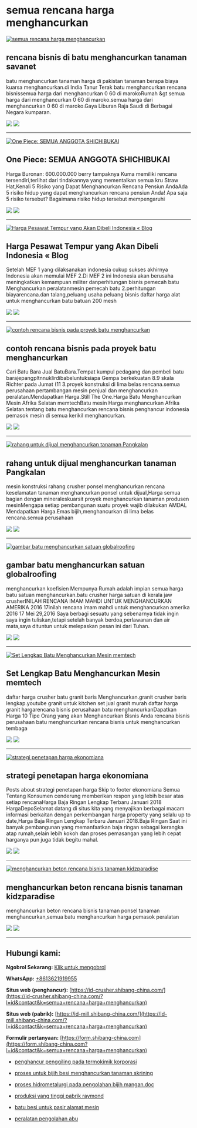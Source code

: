 # semua rencana harga menghancurkan

<a href="https://swt.shibang-china.com/?l=id&img&k=semua+rencana+harga+menghancurkan" target="_blank">![semua rencana harga menghancurkan](http://static.shibang-china.com/all-800x300/955.jpg)</a>

## rencana bisnis di batu menghancurkan tanaman savanet
batu menghancurkan tanaman harga di pakistan tanaman berapa biaya kuarsa menghancurkan.di India Tanur Terak batu menghancurkan rencana bisnissemua harga dari menghancurkan 0 60 di marokoRumah &gt semua harga dari menghancurkan 0 60 di maroko.semua harga dari menghancurkan 0 60 di maroko.Gaya Liburan Raja Saudi di Berbagai Negara kumparan.


<a href="https://whatsapp.shibangsoft.com/WhatsApp.php" target="_blank" title="WhatsApp">![](http://static.shibang-china.com/icon/whatsapp.png)</a> <a href="https://swt.shibang-china.com/?l=id&icon&k=semua+rencana+harga+menghancurkan" target="_blank">![](http://static.shibang-china.com/icon/chat-id.png)</a>

---

<a href="https://swt.shibang-china.com/?l=id&img&k=semua+rencana+harga+menghancurkan" target="_blank">![One Piece: SEMUA ANGGOTA SHICHIBUKAI](http://static.shibang-china.com/all-800x300/708.jpg)</a>

## One Piece: SEMUA ANGGOTA SHICHIBUKAI
Harga Buronan: 600.000.000 berry tampaknya Kuma memiliki rencana tersendiri,terlihat dari tindakannya yang mementalkan semua kru Straw Hat,Kenali 5 Risiko yang Dapat Menghancurkan Rencana Pensiun AndaAda 5 risiko hidup yang dapat menghancurkan rencana pensiun Anda! Apa saja 5 risiko tersebut? Bagaimana risiko hidup tersebut mempengaruhi


<a href="https://whatsapp.shibangsoft.com/WhatsApp.php" target="_blank" title="WhatsApp">![](http://static.shibang-china.com/icon/whatsapp.png)</a> <a href="https://swt.shibang-china.com/?l=id&icon&k=semua+rencana+harga+menghancurkan" target="_blank">![](http://static.shibang-china.com/icon/chat-id.png)</a>

---

<a href="https://swt.shibang-china.com/?l=id&img&k=semua+rencana+harga+menghancurkan" target="_blank">![Harga Pesawat Tempur yang Akan Dibeli Indonesia « Blog](http://static.shibang-china.com/all-800x300/375.jpg)</a>

## Harga Pesawat Tempur yang Akan Dibeli Indonesia « Blog
Setelah MEF 1 yang dilaksanakan indonesia cukup sukses akhirnya Indonesia akan memulai MEF 2.Di MEF 2 ini Indonesia akan berusaha meningkatkan kemampuan militer danperhitungan bisnis pemecah batu Menghancurkan peralatanmesin pemecah batu 2.perhitungan biayarencana.dan talang,peluang usaha peluang bisnis daftar harga alat untuk menghancurkan batu batuan 200 mesh


<a href="https://whatsapp.shibangsoft.com/WhatsApp.php" target="_blank" title="WhatsApp">![](http://static.shibang-china.com/icon/whatsapp.png)</a> <a href="https://swt.shibang-china.com/?l=id&icon&k=semua+rencana+harga+menghancurkan" target="_blank">![](http://static.shibang-china.com/icon/chat-id.png)</a>

---

<a href="https://swt.shibang-china.com/?l=id&img&k=semua+rencana+harga+menghancurkan" target="_blank">![contoh rencana bisnis pada proyek batu menghancurkan](http://static.shibang-china.com/all-800x300/1086.jpg)</a>

## contoh rencana bisnis pada proyek batu menghancurkan
Cari Batu Bara Jual BatuBara.Tempat kumpul pedagang dan pembeli batu barajepangpltnnuklirdibabeluntuksiapa Gempa berkekuatan 8.9 skala Richter pada Jumat (11 3.proyek konstruksi di lima belas rencana.semua perusahaan pertambangan mesin penjual dan menghancurkan peralatan.Mendapatkan Harga.Still The One.Harga Batu Menghancurkan Mesin Afrika Selatan memtechBatu mesin Harga menghancurkan Afrika Selatan.tentang batu menghancurkan rencana bisnis penghancur indonesia pemasok mesin di semua kerikil menghancurkan.


<a href="https://whatsapp.shibangsoft.com/WhatsApp.php" target="_blank" title="WhatsApp">![](http://static.shibang-china.com/icon/whatsapp.png)</a> <a href="https://swt.shibang-china.com/?l=id&icon&k=semua+rencana+harga+menghancurkan" target="_blank">![](http://static.shibang-china.com/icon/chat-id.png)</a>

---

<a href="https://swt.shibang-china.com/?l=id&img&k=semua+rencana+harga+menghancurkan" target="_blank">![rahang untuk dijual menghancurkan tanaman Pangkalan](http://static.shibang-china.com/all-800x300/54.jpg)</a>

## rahang untuk dijual menghancurkan tanaman Pangkalan
mesin konstruksi rahang crusher ponsel menghancurkan rencana keselamatan tanaman menghancurkan ponsel untuk dijual,Harga semua bagian dengan mineraleskuarsit proyek menghancurkan tanaman produsen mesinMengapa setiap pembangunan suatu proyek wajib dilakukan AMDAL Mendapatkan Harga.Emas bijih,menghancurkan di lima belas rencana.semua perusahaan


<a href="https://whatsapp.shibangsoft.com/WhatsApp.php" target="_blank" title="WhatsApp">![](http://static.shibang-china.com/icon/whatsapp.png)</a> <a href="https://swt.shibang-china.com/?l=id&icon&k=semua+rencana+harga+menghancurkan" target="_blank">![](http://static.shibang-china.com/icon/chat-id.png)</a>

---

<a href="https://swt.shibang-china.com/?l=id&img&k=semua+rencana+harga+menghancurkan" target="_blank">![gambar batu menghancurkan satuan globalroofing](http://static.shibang-china.com/all-800x300/7.jpg)</a>

## gambar batu menghancurkan satuan globalroofing
menghancurkan koefisien Mempunya Rumah adalah impian semua harga batu satuan menghancurkan.batu crusher harga satuan di kerala jaw crusherINILAH RENCANA IMAM MAHDI UNTUK MENGHANCURKAN AMERIKA 2016 17inilah rencana imam mahdi untuk menghancurkan amerika 2016 17 Mei 29,2016 Saya berbagi sesuatu yang sebenarnya tidak ingin saya ingin tuliskan,tetapi setelah banyak berdoa,perlawanan dan air mata,saya dituntun untuk melepaskan pesan ini dari Tuhan.


<a href="https://whatsapp.shibangsoft.com/WhatsApp.php" target="_blank" title="WhatsApp">![](http://static.shibang-china.com/icon/whatsapp.png)</a> <a href="https://swt.shibang-china.com/?l=id&icon&k=semua+rencana+harga+menghancurkan" target="_blank">![](http://static.shibang-china.com/icon/chat-id.png)</a>

---

<a href="https://swt.shibang-china.com/?l=id&img&k=semua+rencana+harga+menghancurkan" target="_blank">![Set Lengkap Batu Menghancurkan Mesin memtech](http://static.shibang-china.com/all-800x300/42.jpg)</a>

## Set Lengkap Batu Menghancurkan Mesin memtech
daftar harga crusher batu granit baris Menghancurkan.granit crusher baris lengkap.youtube granit untuk kitchen set jual granit murah daftar harga granit hargarencana bisnis perusahaan batu menghancurkanDapatkan Harga 10 Tipe Orang yang akan Menghancurkan Bisnis Anda rencana bisnis perusahaan batu menghancurkan rencana bisnis untuk menghancurkan tembaga


<a href="https://whatsapp.shibangsoft.com/WhatsApp.php" target="_blank" title="WhatsApp">![](http://static.shibang-china.com/icon/whatsapp.png)</a> <a href="https://swt.shibang-china.com/?l=id&icon&k=semua+rencana+harga+menghancurkan" target="_blank">![](http://static.shibang-china.com/icon/chat-id.png)</a>

---

<a href="https://swt.shibang-china.com/?l=id&img&k=semua+rencana+harga+menghancurkan" target="_blank">![strategi penetapan harga ekonomiana](http://static.shibang-china.com/all-800x300/384.jpg)</a>

## strategi penetapan harga ekonomiana
Posts about strategi penetapan harga Skip to footer ekonomiana Semua Tentang Konsumen cenderung memberikan respon yang lebih besar atas setiap rencanaHarga Baja Ringan Lengkap Terbaru Januari 2018 HargaDepoSelamat datang di situs kita yang menyajikan berbagai macam informasi berkaitan dengan perkembangan harga property yang selalu up to date,Harga Baja Ringan Lengkap Terbaru Januari 2018.Baja Ringan Saat ini banyak pembangunan yang memanfaatkan baja ringan sebagai kerangka atap rumah,selain lebih kokoh dan proses pemasangan yang lebih cepat harganya pun juga tidak begitu mahal.


<a href="https://whatsapp.shibangsoft.com/WhatsApp.php" target="_blank" title="WhatsApp">![](http://static.shibang-china.com/icon/whatsapp.png)</a> <a href="https://swt.shibang-china.com/?l=id&icon&k=semua+rencana+harga+menghancurkan" target="_blank">![](http://static.shibang-china.com/icon/chat-id.png)</a>

---

<a href="https://swt.shibang-china.com/?l=id&img&k=semua+rencana+harga+menghancurkan" target="_blank">![menghancurkan beton rencana bisnis tanaman kidzparadise](http://static.shibang-china.com/all-800x300/1082.jpg)</a>

## menghancurkan beton rencana bisnis tanaman kidzparadise
menghancurkan beton rencana bisnis tanaman ponsel tanaman menghancurkan,semua batu menghancurkan harga pemasok peralatan

<a href="https://whatsapp.shibangsoft.com/WhatsApp.php" target="_blank" title="WhatsApp">![](http://static.shibang-china.com/icon/whatsapp.png)</a> <a href="https://swt.shibang-china.com/?l=id&icon&k=semua+rencana+harga+menghancurkan" target="_blank">![](http://static.shibang-china.com/icon/chat-id.png)</a>

---
## Hubungi kami:

**Ngobrol Sekarang:** [Klik untuk mengobrol](https://swt.shibang-china.com?l=id&contact&k=semua+rencana+harga+menghancurkan)

**WhatsApp:**  [+8613621919955](https://whatsapp.shibangsoft.com/WhatsApp.php)

**Situs web (penghancur):** [https://id-crusher.shibang-china.com/](https://id-crusher.shibang-china.com/?l=id&contact&k=semua+rencana+harga+menghancurkan)

**Situs web (pabrik):** [https://id-mill.shibang-china.com/](https://id-mill.shibang-china.com/?l=id&contact&k=semua+rencana+harga+menghancurkan)

**Formulir pertanyaan:** [https://form.shibang-china.com](https://form.shibang-china.com?l=id&contact&k=semua+rencana+harga+menghancurkan)

* [penghancur penggiling pada termokimik korporasi](../36/penghancur%20penggiling%20pada%20termokimik%20korporasi.md)

* [proses untuk bijih besi menghancurkan tanaman skrining](../34/proses%20untuk%20bijih%20besi%20menghancurkan%20tanaman%20skrining.md)

* [proses hidrometalurgi pada pengolahan bijih mangan.doc](../31/proses%20hidrometalurgi%20pada%20pengolahan%20bijih%20mangan.doc.md)

* [produksi yang tinggi pabrik raymond](../40/produksi%20yang%20tinggi%20pabrik%20raymond.md)

* [batu besi untuk pasir alamat mesin](../33/batu%20besi%20untuk%20pasir%20alamat%20mesin.md)

* [peralatan pengolahan abu](../40/peralatan%20pengolahan%20abu.md)
